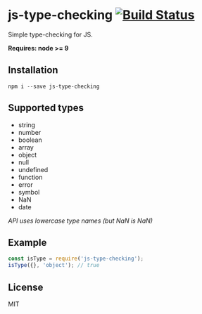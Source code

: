 # js-type-checking [![Build Status](https://travis-ci.org/iamdevonbutler/js-type-checking.svg?branch=master)](https://travis-ci.org/iamdevonbutler/js-type-checking)

Simple type-checking for JS.

**Requires: node >= 9**

## Installation
```
npm i --save js-type-checking
```

## Supported types
- string
- number
- boolean
- array
- object
- null
- undefined
- function
- error
- symbol
- NaN
- date

*API uses lowercase type names (but NaN is NaN)*

## Example
```javascript
const isType = require('js-type-checking');
isType({}, 'object'); // true
```

## License
MIT
